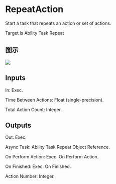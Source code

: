 # RepeatAction

Start a task that repeats an action or set of actions.

Target is Ability Task Repeat

## 图示

![]($-20221218-17331359.png)

## Inputs

In: Exec.

Time Between Actions: Float (single-precision).

Total Action Count: Integer.  

## Outputs

Out: Exec.

Async Task: Ability Task Repeat Object Reference.

On Perform Action: Exec. On Perform Action.

On Finished: Exec. On Finished.

Action Number: Integer.

